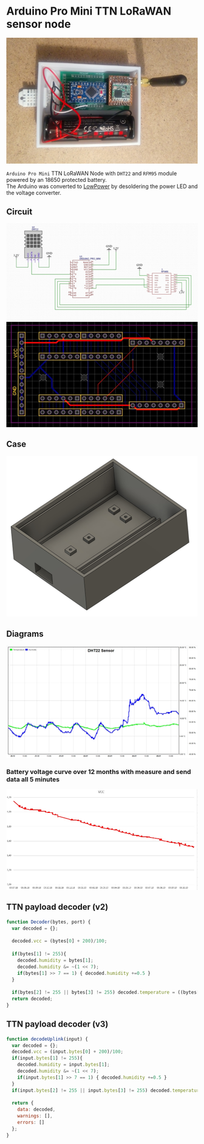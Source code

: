 # Arduino Pro Mini TTN LoRaWAN sensor node

<img src="img/case_open.jpg">

`Arduino Pro Mini` TTN LoRaWAN Node with `DHT22` and `RFM95` module powered by an 18650 protected battery.  
The Arduino was converted to [LowPower](https://jackgruber.github.io/2019-12-27-Low-power-Arduino-Pro-Mini/) by desoldering the power LED and the voltage converter.

## Circuit

<img src="img/circuit.jpg">
<img src="gerber/promini_rfm95.jpg">

## Case

<img src="img/case_3d.jpg">

## Diagrams 
<img src="img/value_plot.jpg">

### Battery voltage curve over 12 months with measure and send data all 5 minutes

<img src="img/vcc_plot.jpg">

## TTN payload decoder (v2)

```javascript
function Decoder(bytes, port) {
  var decoded = {};
  
  decoded.vcc = (bytes[0] + 200)/100;
  
  if(bytes[1] != 255){
    decoded.humidity = bytes[1]; 
    decoded.humidity &= ~(1 << 7);
    if(bytes[1] >> 7 == 1) { decoded.humidity +=0.5 }
  }
  
  if(bytes[2] != 255 || bytes[3] != 255) decoded.temperature = ((bytes[2]<<24>>16 | bytes[3]) / 10);
  return decoded;
}
```

## TTN payload decoder (v3)

```javascript
function decodeUplink(input) {
  var decoded = {};
  decoded.vcc = (input.bytes[0] + 200)/100;
  if(input.bytes[1] != 255){
    decoded.humidity = input.bytes[1]; 
    decoded.humidity &= ~(1 << 7);
    if(input.bytes[1] >> 7 == 1) { decoded.humidity +=0.5 }
  }
  if(input.bytes[2] != 255 || input.bytes[3] != 255) decoded.temperature = ((input.bytes[2]<<24>>16 | input.bytes[3]) / 10);
  
  return {
    data: decoded,
    warnings: [],
    errors: []
  };
}
```
